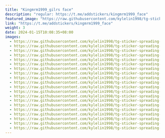 ```yaml
---
title: "Kingmrm1999_gilrs face"
description: "regular: https://t.me/addstickers/kingmrm1999_face"
featured_image: "https://raw.githubusercontent.com/kylelin1998/tg-sticker-spreading-worldwide-images/main/img/c67eb71b-5a48-4a12-845b-03fb862c43eb.jpg"
link: "https://t.me/addstickers/kingmrm1999_face"
weight: 3
date: 2024-01-15T10:08:35+08:00
images:
  - https://raw.githubusercontent.com/kylelin1998/tg-sticker-spreading-worldwide-images/main/img/c67eb71b-5a48-4a12-845b-03fb862c43eb.jpg
  - https://raw.githubusercontent.com/kylelin1998/tg-sticker-spreading-worldwide-images/main/img/dc791d49-3487-4daa-ba10-7cbe650497b8.jpg
  - https://raw.githubusercontent.com/kylelin1998/tg-sticker-spreading-worldwide-images/main/img/5d07285d-85e0-4502-bdf6-5a77b4a3e0ef.jpg
  - https://raw.githubusercontent.com/kylelin1998/tg-sticker-spreading-worldwide-images/main/img/bb422c65-8941-4905-97dc-7e9367586283.jpg
  - https://raw.githubusercontent.com/kylelin1998/tg-sticker-spreading-worldwide-images/main/img/474a6240-78e6-4ebe-b359-944cfc8a3706.jpg
  - https://raw.githubusercontent.com/kylelin1998/tg-sticker-spreading-worldwide-images/main/img/029482b6-63af-4943-a076-10b525ac0327.jpg
  - https://raw.githubusercontent.com/kylelin1998/tg-sticker-spreading-worldwide-images/main/img/362aac71-ec1e-44fe-b713-0e89babe91de.jpg
  - https://raw.githubusercontent.com/kylelin1998/tg-sticker-spreading-worldwide-images/main/img/8fe087fc-3a2d-4bc7-9e9d-90de23f1195a.jpg
  - https://raw.githubusercontent.com/kylelin1998/tg-sticker-spreading-worldwide-images/main/img/833dfbb8-93ab-4110-8167-70860af401d8.jpg
  - https://raw.githubusercontent.com/kylelin1998/tg-sticker-spreading-worldwide-images/main/img/b87bd046-1208-46d3-a43e-bd29182b5b1b.jpg
  - https://raw.githubusercontent.com/kylelin1998/tg-sticker-spreading-worldwide-images/main/img/c87317ac-f52e-406d-b88e-e51e5a30e0a7.jpg
  - https://raw.githubusercontent.com/kylelin1998/tg-sticker-spreading-worldwide-images/main/img/ed7e29c0-8ebc-4e60-b3f2-2182510aa514.jpg
  - https://raw.githubusercontent.com/kylelin1998/tg-sticker-spreading-worldwide-images/main/img/6d745e07-b7f4-4545-b082-b932eec7ef83.jpg
  - https://raw.githubusercontent.com/kylelin1998/tg-sticker-spreading-worldwide-images/main/img/e07d0045-a22c-4d93-b0fd-588fff8559fe.jpg
  - https://raw.githubusercontent.com/kylelin1998/tg-sticker-spreading-worldwide-images/main/img/212f24a9-f291-4c1f-97db-8e8f2372ee88.jpg
  - https://raw.githubusercontent.com/kylelin1998/tg-sticker-spreading-worldwide-images/main/img/ff0c4e1d-fb81-4298-a2bb-9c966d7dd86b.jpg
  - https://raw.githubusercontent.com/kylelin1998/tg-sticker-spreading-worldwide-images/main/img/648a5972-b1f2-47ab-807e-f34365d03919.jpg
  - https://raw.githubusercontent.com/kylelin1998/tg-sticker-spreading-worldwide-images/main/img/18146721-33af-4833-acb4-0966b1d02ef9.jpg
  - https://raw.githubusercontent.com/kylelin1998/tg-sticker-spreading-worldwide-images/main/img/b608b970-d72a-4c1d-917f-eec39c87e811.jpg
  - https://raw.githubusercontent.com/kylelin1998/tg-sticker-spreading-worldwide-images/main/img/1b1dbbbd-3e8f-4bae-bb0b-3b9ca9cc47bd.jpg
---
```

